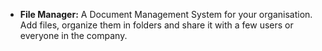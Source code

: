 - **File Manager:** A Document Management System for your organisation. Add files, organize them in folders and share it with a few users or everyone in the company.
